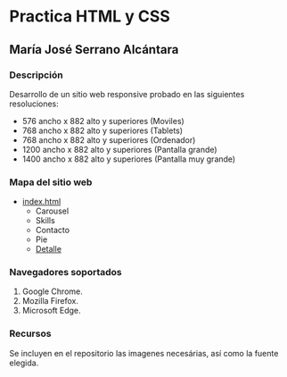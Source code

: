 # Practica HTML y CSS 
## María José Serrano Alcántara

### Descripción
Desarrollo de un sitio web responsive probado en las siguientes resoluciones:

- 576 ancho x 882 alto y superiores (Moviles)
- 768 ancho x 882 alto y superiores (Tablets)
- 768 ancho x 882 alto y superiores (Ordenador)
- 1200 ancho x 882 alto y superiores (Pantalla grande)
- 1400 ancho x 882 alto y superiores (Pantalla muy grande)

### Mapa del sitio web
 * [index.html](index.html)
   - Carousel
   - Skills
   - Contacto
   - Pie
   * [Detalle](detalle.html)

### Navegadores soportados
1. Google Chrome.
2. Mozilla Firefox.
3. Microsoft Edge.

### Recursos
Se incluyen en el repositorio las imagenes necesárias, así como la fuente elegida.